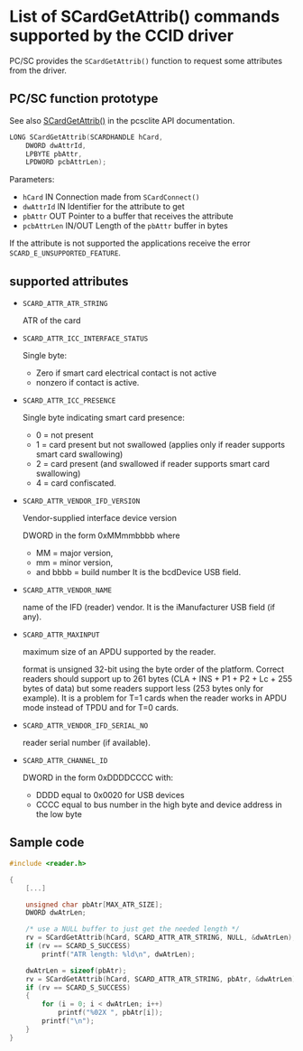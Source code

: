 # List of SCardGetAttrib() commands supported by the CCID driver

PC/SC provides the `SCardGetAttrib()` function to request some attributes from
the driver.


## PC/SC function prototype

See also [SCardGetAttrib()](https://pcsclite.apdu.fr/api/group__API.html#gaacfec51917255b7a25b94c5104961602) in the pcsclite API documentation.

```C
LONG SCardGetAttrib(SCARDHANDLE hCard,
    DWORD dwAttrId,
    LPBYTE pbAttr,
    LPDWORD pcbAttrLen);
```

Parameters:

* `hCard`       IN      Connection made from `SCardConnect()`
* `dwAttrId`    IN      Identifier for the attribute to get
* `pbAttr`      OUT     Pointer to a buffer that receives the attribute
* `pcbAttrLen`  IN/OUT  Length of the `pbAttr` buffer in bytes

If the attribute is not supported the applications receive the error
`SCARD_E_UNSUPPORTED_FEATURE`.


## supported attributes

* `SCARD_ATTR_ATR_STRING`

    ATR of the card

* `SCARD_ATTR_ICC_INTERFACE_STATUS`

    Single byte:
    * Zero if smart card electrical contact is not active
    * nonzero if contact is active.

* `SCARD_ATTR_ICC_PRESENCE`

    Single byte indicating smart card presence:
    * 0 = not present
    * 1 = card present but not swallowed (applies only if reader supports
      smart card swallowing)
    * 2 = card present (and swallowed if reader supports smart card
      swallowing)
    * 4 = card confiscated.

* `SCARD_ATTR_VENDOR_IFD_VERSION`

    Vendor-supplied interface device version

    DWORD in the form 0xMMmmbbbb where
    * MM = major version,
    * mm = minor version,
    * and bbbb = build number
    It is the bcdDevice USB field.

* `SCARD_ATTR_VENDOR_NAME`

   name of the IFD (reader) vendor. It is the iManufacturer USB field
   (if any).

* `SCARD_ATTR_MAXINPUT`

   maximum size of an APDU supported by the reader.

   format is unsigned 32-bit using the byte order of the platform.
   Correct readers should support up to 261 bytes (CLA + INS + P1 + P2 +
   Lc + 255 bytes of data) but some readers support less (253 bytes only
   for example). It is a problem for T=1 cards when the reader works in
   APDU mode instead of TPDU and for T=0 cards.

* `SCARD_ATTR_VENDOR_IFD_SERIAL_NO`

    reader serial number (if available).

* `SCARD_ATTR_CHANNEL_ID`

    DWORD in the form 0xDDDDCCCC with:
    * DDDD equal to 0x0020 for USB devices
    * CCCC equal to bus number in the high byte and device address in the
      low byte

## Sample code

```C
#include <reader.h>

{
    [...]

    unsigned char pbAtr[MAX_ATR_SIZE];
    DWORD dwAtrLen;

    /* use a NULL buffer to just get the needed length */
    rv = SCardGetAttrib(hCard, SCARD_ATTR_ATR_STRING, NULL, &dwAtrLen);
    if (rv == SCARD_S_SUCCESS)
        printf("ATR length: %ld\n", dwAtrLen);

    dwAtrLen = sizeof(pbAtr);
    rv = SCardGetAttrib(hCard, SCARD_ATTR_ATR_STRING, pbAtr, &dwAtrLen);
    if (rv == SCARD_S_SUCCESS)
    {
        for (i = 0; i < dwAtrLen; i++)
            printf("%02X ", pbAtr[i]);
        printf("\n");
    }
}
```
